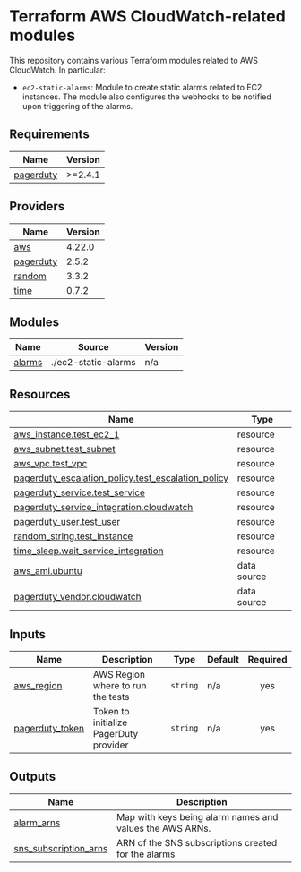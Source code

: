 # Terraform AWS CloudWatch-related modules

This repository contains various Terraform modules related to AWS CloudWatch. In particular:
* `ec2-static-alarms`: Module to create static alarms related to EC2 instances. The module also configures the webhooks to be notified upon triggering of the alarms.

<!-- BEGIN_TF_DOCS -->
## Requirements

| Name | Version |
|------|---------|
| <a name="requirement_pagerduty"></a> [pagerduty](#requirement\_pagerduty) | >=2.4.1 |

## Providers

| Name | Version |
|------|---------|
| <a name="provider_aws"></a> [aws](#provider\_aws) | 4.22.0 |
| <a name="provider_pagerduty"></a> [pagerduty](#provider\_pagerduty) | 2.5.2 |
| <a name="provider_random"></a> [random](#provider\_random) | 3.3.2 |
| <a name="provider_time"></a> [time](#provider\_time) | 0.7.2 |

## Modules

| Name | Source | Version |
|------|--------|---------|
| <a name="module_alarms"></a> [alarms](#module\_alarms) | ./ec2-static-alarms | n/a |

## Resources

| Name | Type |
|------|------|
| [aws_instance.test_ec2_1](https://registry.terraform.io/providers/hashicorp/aws/latest/docs/resources/instance) | resource |
| [aws_subnet.test_subnet](https://registry.terraform.io/providers/hashicorp/aws/latest/docs/resources/subnet) | resource |
| [aws_vpc.test_vpc](https://registry.terraform.io/providers/hashicorp/aws/latest/docs/resources/vpc) | resource |
| [pagerduty_escalation_policy.test_escalation_policy](https://registry.terraform.io/providers/pagerduty/pagerduty/latest/docs/resources/escalation_policy) | resource |
| [pagerduty_service.test_service](https://registry.terraform.io/providers/pagerduty/pagerduty/latest/docs/resources/service) | resource |
| [pagerduty_service_integration.cloudwatch](https://registry.terraform.io/providers/pagerduty/pagerduty/latest/docs/resources/service_integration) | resource |
| [pagerduty_user.test_user](https://registry.terraform.io/providers/pagerduty/pagerduty/latest/docs/resources/user) | resource |
| [random_string.test_instance](https://registry.terraform.io/providers/hashicorp/random/latest/docs/resources/string) | resource |
| [time_sleep.wait_service_integration](https://registry.terraform.io/providers/hashicorp/time/latest/docs/resources/sleep) | resource |
| [aws_ami.ubuntu](https://registry.terraform.io/providers/hashicorp/aws/latest/docs/data-sources/ami) | data source |
| [pagerduty_vendor.cloudwatch](https://registry.terraform.io/providers/pagerduty/pagerduty/latest/docs/data-sources/vendor) | data source |

## Inputs

| Name | Description | Type | Default | Required |
|------|-------------|------|---------|:--------:|
| <a name="input_aws_region"></a> [aws\_region](#input\_aws\_region) | AWS Region where to run the tests | `string` | n/a | yes |
| <a name="input_pagerduty_token"></a> [pagerduty\_token](#input\_pagerduty\_token) | Token to initialize PagerDuty provider | `string` | n/a | yes |

## Outputs

| Name | Description |
|------|-------------|
| <a name="output_alarm_arns"></a> [alarm\_arns](#output\_alarm\_arns) | Map with keys being alarm names and values the AWS ARNs. |
| <a name="output_sns_subscription_arns"></a> [sns\_subscription\_arns](#output\_sns\_subscription\_arns) | ARN of the SNS subscriptions created for the alarms |
<!-- END_TF_DOCS -->
